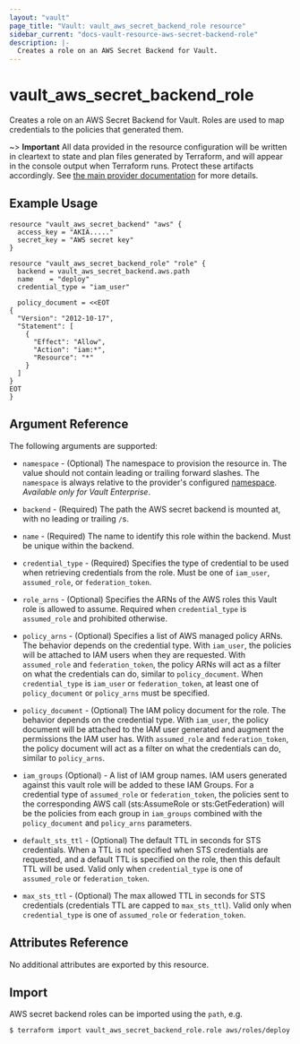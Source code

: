 ```yaml
---
layout: "vault"
page_title: "Vault: vault_aws_secret_backend_role resource"
sidebar_current: "docs-vault-resource-aws-secret-backend-role"
description: |-
  Creates a role on an AWS Secret Backend for Vault.
---
```


# vault\_aws\_secret\_backend\_role

Creates a role on an AWS Secret Backend for Vault. Roles are
used to map credentials to the policies that generated them.

~> **Important** All data provided in the resource configuration will be
written in cleartext to state and plan files generated by Terraform, and
will appear in the console output when Terraform runs. Protect these
artifacts accordingly. See
[the main provider documentation](../index.html)
for more details.

## Example Usage

```hcl
resource "vault_aws_secret_backend" "aws" {
  access_key = "AKIA....."
  secret_key = "AWS secret key"
}

resource "vault_aws_secret_backend_role" "role" {
  backend = vault_aws_secret_backend.aws.path
  name    = "deploy"
  credential_type = "iam_user"

  policy_document = <<EOT
{
  "Version": "2012-10-17",
  "Statement": [
    {
      "Effect": "Allow",
      "Action": "iam:*",
      "Resource": "*"
    }
  ]
}
EOT
}
```

## Argument Reference

The following arguments are supported:

* `namespace` - (Optional) The namespace to provision the resource in.
  The value should not contain leading or trailing forward slashes.
  The `namespace` is always relative to the provider's configured [namespace](../index.html#namespace).
   *Available only for Vault Enterprise*.

* `backend` - (Required) The path the AWS secret backend is mounted at,
  with no leading or trailing `/`s.

* `name` - (Required) The name to identify this role within the backend.
  Must be unique within the backend.

* `credential_type` - (Required) Specifies the type of credential to be used when
  retrieving credentials from the role. Must be one of `iam_user`, `assumed_role`, or
  `federation_token`.

* `role_arns` - (Optional) Specifies the ARNs of the AWS roles this Vault role
  is allowed to assume. Required when `credential_type` is `assumed_role` and
  prohibited otherwise.

* `policy_arns` - (Optional) Specifies a list of AWS managed policy ARNs. The
  behavior depends on the credential type. With `iam_user`, the policies will be
  attached to IAM users when they are requested. With `assumed_role` and
  `federation_token`, the policy ARNs will act as a filter on what the credentials
  can do, similar to `policy_document`. When `credential_type` is `iam_user` or
  `federation_token`, at least one of `policy_document` or `policy_arns` must
  be specified.

* `policy_document` - (Optional) The IAM policy document for the role. The
  behavior depends on the credential type. With `iam_user`, the policy document
  will be attached to the IAM user generated and augment the permissions the IAM
  user has. With `assumed_role` and `federation_token`, the policy document will
  act as a filter on what the credentials can do, similar to `policy_arns`.

* `iam_groups` (Optional) - A list of IAM group names. IAM users generated
  against this vault role will be added to these IAM Groups. For a credential
  type of `assumed_role` or `federation_token`, the policies sent to the
  corresponding AWS call (sts:AssumeRole or sts:GetFederation) will be the
  policies from each group in `iam_groups` combined with the `policy_document`
  and `policy_arns` parameters.

* `default_sts_ttl` - (Optional) The default TTL in seconds for STS credentials.
  When a TTL is not specified when STS credentials are requested,
  and a default TTL is specified on the role,
  then this default TTL will be used. Valid only when `credential_type` is one of
  `assumed_role` or `federation_token`.

* `max_sts_ttl` - (Optional) The max allowed TTL in seconds for STS credentials
  (credentials TTL are capped to `max_sts_ttl`). Valid only when `credential_type` is
  one of `assumed_role` or `federation_token`.

## Attributes Reference

No additional attributes are exported by this resource.

## Import

AWS secret backend roles can be imported using the `path`, e.g.

```
$ terraform import vault_aws_secret_backend_role.role aws/roles/deploy
```
